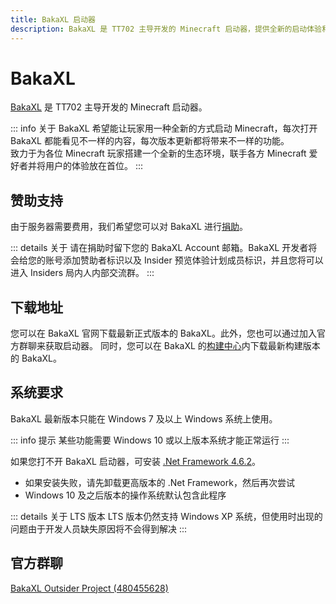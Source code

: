 ```yaml
---
title: BakaXL 启动器
description: BakaXL 是 TT702 主导开发的 Minecraft 启动器，提供全新的启动体验和生态环境
---
```


# BakaXL

[BakaXL](https://www.bakaxl.com) 是 TT702 主导开发的 Minecraft 启动器。

::: info 关于
BakaXL 希望能让玩家用一种全新的方式启动 Minecraft，每次打开 BakaXL 都能看见不一样的内容，每次版本更新都将带来不一样的功能。  
致力于为各位 Minecraft 玩家搭建一个全新的生态环境，联手各方 Minecraft 爱好者并将用户的体验放在首位。
:::

## 赞助支持

由于服务器需要费用，我们希望您可以对 BakaXL 进行[捐助](https://afdian.net/@TT702)。

::: details 关于
请在捐助时留下您的 BakaXL Account 邮箱。BakaXL 开发者将会给您的账号添加赞助者标识以及 Insider 预览体验计划成员标识，并且您将可以进入 Insiders 局内人内部交流群。
:::

## 下载地址

您可以在 BakaXL 官网下载最新正式版本的 BakaXL。此外，您也可以通过加入官方群聊来获取启动器。
同时，您可以在 BakaXL 的[构建中心](http://jk-insider.bakaxl.com:8888)内下载最新构建版本的 BakaXL。

## 系统要求

BakaXL 最新版本只能在 Windows 7 及以上 Windows 系统上使用。

::: info 提示
某些功能需要 Windows 10 或以上版本系统才能正常运行
:::

如果您打不开 BakaXL 启动器，可安装 [.Net Framework 4.6.2](https://dotnet.microsoft.com/zh-cn/download/dotnet-framework/thank-you/net462-offline-installer)。

- 如果安装失败，请先卸载更高版本的 .Net Framework，然后再次尝试
- Windows 10 及之后版本的操作系统默认包含此程序

::: details 关于 LTS 版本
LTS 版本仍然支持 Windows XP 系统，但使用时出现的问题由于开发人员缺失原因将不会得到解决
:::

## 官方群聊

[BakaXL Outsider Project (480455628)](https://jq.qq.com/?_wv=1027&k=U1ZY0qbg)
